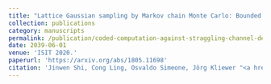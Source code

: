 ```yaml
---
title: "Lattice Gaussian sampling by Markov chain Monte Carlo: Bounded distance decoding and trapdoor sampling"
collection: publications
category: manuscripts
permalink: /publication/coded-computation-against-straggling-channel-decoders-in-the-cloud-for-gaussian-channels
date: 2039-06-01
venue: 'ISIT 2020.'
paperurl: 'https://arxiv.org/abs/1805.11698'
citation: 'Jinwen Shi, Cong Ling, Osvaldo Simeone, Jörg Kliewer "<a href=''>Coded Computation Against Straggling Channel Decoders in the Cloud for Gaussian Channels</a>", ISIT 2020.'
---
```

